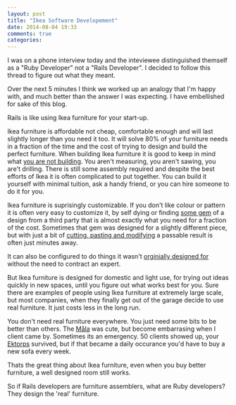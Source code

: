 ```yaml
---
layout: post
title: "Ikea Software Developement"
date: 2014-08-04 19:33
comments: true
categories:
---
```


I was on a phone interview today and the inteviewee distinguished themself as a "Ruby Developer" not a "Rails Developer". I decided to follow this thread to figure out what they meant. 

Over the next 5 minutes I think we worked up an analogy that I'm happy with, and much better than the answer I was expecting. I have embellished for sake of this blog. 

Rails is like using Ikea furniture for your start-up. 

Ikea furniture is affordable not cheap, comfortable enough and will last slightly longer than you need it too. It will solve 80% of your furniture needs in a fraction of the time and the cost of trying to design and build the perfect furniture. When building Ikea furniture it is good to keep in mind what [you are not building](https://www.youtube.com/watch?v=Gzj723LkRJY#t=110). You aren't measuring, you aren't sawing, you are't drilling. There is still some assembly required and despite the best efforts of Ikea it is often complicated to put together. You can build it yourself with minimal tuition, ask a handy friend, or you can hire someone to do it for you.

Ikea furniture is suprisingly customizable. If you don't like colour or pattern it is often very easy to customize it, by self dying or finding [some gem](https://rubygems.org/) of a design from a third party that is almost exactly what you need for a fraction of the cost. Sometimes that gem was designed for a slightly different piece, but with just a bit of [cutting, pasting and modifying](http://blog.codinghorror.com/a-modest-proposal-for-the-copy-and-paste-school-of-code-reuse/) a passable result is often just minutes away.

It can also be configured to do things it wasn't [orginially designed for](http://www.ikeahackers.net/) without the need to contract an expert.

But Ikea furniture is designed for domestic and light use, for trying out ideas quickly in new spaces, until you figure out what works best for you. Sure there are examples of people using Ikea furniture at extremely large scale, but most companies, when they finally get out of the garage decide to use real furniture. It just costs less in the long run.


You don't need real furniture everywhere. You just need some bits to be better than others. The [Måla](http://www.ikea.com/us/en/catalog/products/50021076/) was cute, but become embarrasing when I client came by. Sometimes its an emergency. 50 clients showed up, your [Ektorps](http://www.ikea.com/us/en/catalog/products/S79005250/) survived, but if that became a daily occurance you'd have to buy a new sofa every week.

Thats the great thing about Ikea furniture, even when you buy better furniture, a well designed room still works.

So if Rails developers are furniture assemblers, what are Ruby developers? They design the 'real' furniture.



